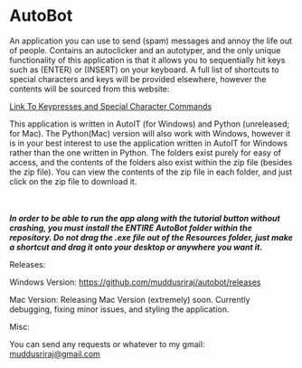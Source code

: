 # AutoBot

An application you can use to send (spam) messages and annoy the life out of people. Contains an autoclicker and an autotyper, and the only unique functionality of this application is that it allows you to sequentially hit keys such as (ENTER) or (INSERT) on your keyboard. A full list of shortcuts to special characters and keys will be provided elsewhere, however the contents will be sourced from this website:

<a href="https://www.autoitscript.com/autoit3/docs/functions/Send.htm#:~:text=N.B.%20Windows%20does%20not%20allow%20the,new%20menu%20or%20collapse%20a%20submenu">Link To Keypresses and Special Character Commands</a>

This application is written in AutoIT (for Windows) and Python (unreleased; for Mac). The Python(Mac) version will also work with Windows, however it is in your best interest to use the application written in AutoIT for Windows rather than the one written in Python. The folders exist purely for easy of access, and the contents of the folders also exist within the zip file (besides the zip file). You can view the contents of the zip file in each folder, and just click on the zip file to download it.

<br><br>
<i><b>In order to be able to run the app along with the tutorial button without crashing, you must install the ENTIRE AutoBot folder within the repository. Do not drag the .exe file out of the Resources folder, just make a shortcut and drag it onto your desktop or anywhere you want it.</b></i>

Releases:

Windows Version: https://github.com/muddusriraj/autobot/releases

Mac Version: Releasing Mac Version (extremely) soon. Currently debugging, fixing minor issues, and styling the application.

Misc:

You can send any requests or whatever to my gmail: muddusriraj@gmail.com
